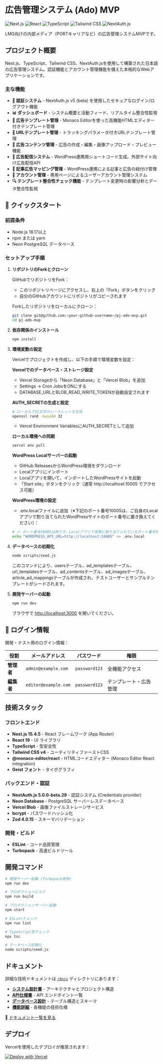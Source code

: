 # 広告管理システム (Ado) MVP

![Next.js](https://img.shields.io/badge/Next.js-15.4.5-black?style=flat-square&logo=next.js)
![React](https://img.shields.io/badge/React-19.1.0-blue?style=flat-square&logo=react)
![TypeScript](https://img.shields.io/badge/TypeScript-5-blue?style=flat-square&logo=typescript)
![Tailwind CSS](https://img.shields.io/badge/Tailwind_CSS-v4-38B2AC?style=flat-square&logo=tailwind-css)
![NextAuth.js](https://img.shields.io/badge/NextAuth.js-5.0.0--beta-purple?style=flat-square)

LMG向けの内部メディア（PORTキャリアなど）の広告管理システムMVPです。

## プロジェクト概要

Next.js、TypeScript、Tailwind CSS、NextAuth.jsを使用して構築された日本語の広告管理システム。認証機能とアカウント管理機能を備えた本格的なWebアプリケーションです。

### 主な機能

- **🔐 認証システム** - NextAuth.js v5 (beta) を使用したセキュアなログイン/ログアウト機能
- **📊 ダッシュボード** - システム概要と活動フィード、リアルタイム整合性監視
- **📄 広告テンプレート管理** - Monaco Editorを使った高機能HTMLエディター付きテンプレート管理
- **🔗 URLテンプレート管理** - トラッキングパラメータ付きURLテンプレート管理
- **📢 広告コンテンツ管理** - 広告の作成・編集・画像アップロード・プレビュー機能
- **🚀 広告配信システム** - WordPress連携用ショートコード生成、外部サイト向け広告配信API
- **🔗 記事広告マッピング管理** - WordPress連携による記事と広告の紐付け管理
- **👥 アカウント管理** - 専用ページによるユーザーアカウント管理システム
- **🔍 テンプレート整合性チェック機能** - テンプレート変更時の影響分析とデータ整合性監視

## 🚀 クイックスタート

### 前提条件

- Node.js 18.17以上
- npm または yarn
- Neon PostgreSQL データベース

### セットアップ手順

1. **リポジトリのForkとクローン**

   GitHubでリポジトリをFork：
    - このリポジトリページにアクセスし、右上の「Fork」ボタンをクリック
    - 自分のGitHubアカウントにリポジトリがコピーされます

   Forkしたリポジトリをローカルにクローン：
   ```bash
   git clone git@github.com:<your-github-username>/pj-ado-mvp.git
   cd pj-ado-mvp
   ```

2. **依存関係のインストール**
   ```bash
   npm install
   ```

3. **環境変数の設定**

   Vercelでプロジェクトを作成し、以下の手順で環境変数を設定：

   **Vercelでのデータベース・ストレージ設定**
    - Vercel Storageから「Neon Database」と「Vercel Blob」を追加
    - Settings → Cron JobsをONにする
    - DATABASE_URLとBLOB_READ_WRITE_TOKENが自動設定されます

   **AUTH_SECRETの生成と設定**
   ```bash
   # ローカルで32文字のシークレットを生成
   openssl rand -base64 32
   ```
    - Vercel Environment VariablesにAUTH_SECRETとして追加

   **ローカル環境への同期**
   ```bash
   vercel env pull
   ```

   **WordPress Localサーバーの起動**
    - GitHub ReleasesからWordPress環境をダウンロード
    - Localアプリにインポート
    - Localアプリを開いて、インポートしたWordPressサイトを起動
    - 「Start site」ボタンをクリック（通常 http://localhost:10005 でアクセス可能）

   **WordPress環境の設定**
    - .env.localファイルに追加（※下記のポート番号10005は、ご自身のLocalアプリで割り当てられたWordPressサイトのポート番号に置き換えてください）：
   ```bash
   # ※ ポート番号10005は例です。Localアプリで実際に割り当てられているポート番号を確認して設定してください。
   echo "WORDPRESS_API_URL=http://localhost:10005" >> .env.local
   ```

4. **データベースの初期化**
   ```bash
   node scripts/seed.js
   ```

   このコマンドにより、usersテーブル、ad_templatesテーブル、url_templatesテーブル、ad_contentsテーブル、ad_imagesテーブル、article_ad_mappingsテーブルが作成され、テストユーザーとサンプルテンプレートがシードされます。

5. **開発サーバーの起動**
   ```bash
   npm run dev
   ```

   ブラウザで [http://localhost:3000](http://localhost:3000) を開いてください。

## 🔐 ログイン情報

開発・テスト用のログイン情報：

| 役割      | メールアドレス              | パスワード         | 権限          |
|---------|----------------------|---------------|-------------|
| **管理者** | `admin@example.com`  | `password123` | 全機能アクセス     |
| **編集者** | `editor@example.com` | `password123` | テンプレート・広告管理 |

## 技術スタック

### フロントエンド

- **Next.js 15.4.5** - React フレームワーク (App Router)
- **React 19** - UI ライブラリ
- **TypeScript** - 型安全性
- **Tailwind CSS v4** - ユーティリティファーストCSS
- **@monaco-editor/react** - HTMLコードエディター (Monaco Editor React integration)
- **Geist フォント** - タイポグラフィ

### バックエンド・認証

- **NextAuth.js 5.0.0-beta.29** - 認証システム (Credentials provider)
- **Neon Database** - PostgreSQL サーバーレスデータベース
- **Vercel Blob** - 画像ファイルストレージサービス
- **bcrypt** - パスワードハッシュ化
- **Zod 4.0.15** - スキーマバリデーション

### 開発・ビルド

- **ESLint** - コード品質管理
- **Turbopack** - 高速ビルドツール

## 開発コマンド

```bash
# 開発サーバー起動 (Turbopack使用)
npm run dev

# プロダクションビルド
npm run build

# プロダクションサーバー起動
npm start

# ESLintチェック
npm run lint

# TypeScript型チェック
npx tsc

# データベース初期化
node scripts/seed.js
```

## ドキュメント

詳細な技術ドキュメントは [`/docs`](./docs) ディレクトリにあります：

- [**システム設計書**](./docs/architecture.md) - アーキテクチャとプロジェクト構造
- [**API仕様書**](./docs/api-reference.md) - API エンドポイント一覧
- [**データベース設計**](./docs/database-schema.md) - テーブル構造とスキーマ
- [**機能詳細**](./docs/features/) - 各機能の技術仕様

📖 [ドキュメント一覧を見る](./docs/README.md)

## デプロイ

Vercelを使用したデプロイが推奨されます：

[![Deploy with Vercel](https://vercel.com/button)](https://vercel.com/new?utm_medium=default-template&filter=next.js&utm_source=create-next-app&utm_campaign=create-next-app-readme)
